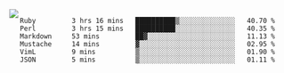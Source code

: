 

<a href="https://github.com/anuraghazra/github-readme-stats">
  <img align="left" src="https://github-readme-stats.vercel.app/api?username=kfly8&count_private=true&show_icons=true&theme=calm" />
</a>


<!--START_SECTION:waka-->

```text
Ruby         3 hrs 16 mins   ██████████▒░░░░░░░░░░░░░░   40.70 %
Perl         3 hrs 15 mins   ██████████░░░░░░░░░░░░░░░   40.35 %
Markdown     53 mins         ██▓░░░░░░░░░░░░░░░░░░░░░░   11.13 %
Mustache     14 mins         ▓░░░░░░░░░░░░░░░░░░░░░░░░   02.95 %
VimL         9 mins          ▒░░░░░░░░░░░░░░░░░░░░░░░░   01.90 %
JSON         5 mins          ▒░░░░░░░░░░░░░░░░░░░░░░░░   01.11 %
```

<!--END_SECTION:waka-->
